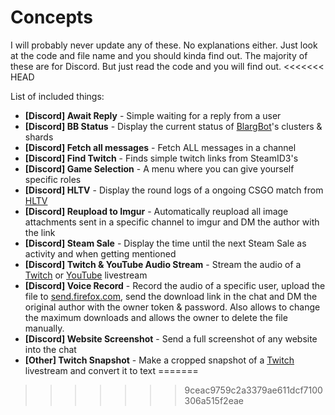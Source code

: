 # Concepts
I will probably never update any of these. No explanations either. Just look at the code and file name and you should kinda find out. The majority of these are for Discord. But just read the code and you will find out.
<<<<<<< HEAD

List of included things:
- **[Discord] Await Reply** - Simple waiting for a reply from a user
- **[Discord] BB Status** - Display the current status of [BlargBot](https://blargbot.xyz)'s clusters & shards
- **[Discord] Fetch all messages** - Fetch ALL messages in a channel
- **[Discord] Find Twitch** - Finds simple twitch links from SteamID3's
- **[Discord] Game Selection** - A menu where you can give yourself specific roles
- **[Discord] HLTV** - Display the round logs of a ongoing CSGO match from [HLTV](https://hltv.org)
- **[Discord] Reupload to Imgur** - Automatically reupload all image attachments sent in a specific channel to imgur and DM the author with the link
- **[Discord] Steam Sale** - Display the time until the next Steam Sale as activity and when getting mentioned
- **[Discord] Twitch & YouTube Audio Stream** - Stream the audio of a [Twitch](https://twitch.tv) or [YouTube](https://youtube.com) livestream
- **[Discord] Voice Record** - Record the audio of a specific user, upload the file to [send.firefox.com](https://send.firefox.com), send the download link in the chat and DM the original author with the owner token & password. Also allows to change the maximum downloads and allows the owner to delete the file manually.
- **[Discord] Website Screenshot** - Send a full screenshot of any website into the chat
- **[Other] Twitch Snapshot** - Make a cropped snapshot of a [Twitch](https://twitch.tv) livestream and convert it to text
=======
>>>>>>> 9ceac9759c2a3379ae611dcf7100306a515f2eae
